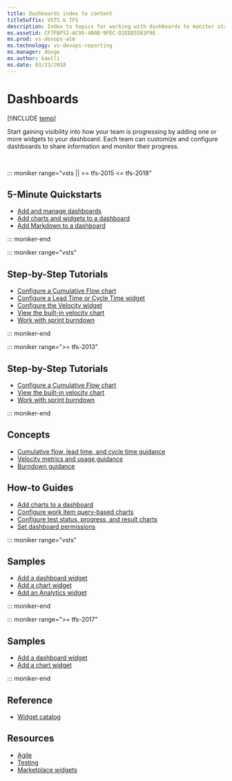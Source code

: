 ```yaml
---
title: Dashboards index to content
titleSuffix: VSTS & TFS
description: Index to topics for working with dashboards to monitor status and trends in Visual Studio Team Services & Team Foundation Server   
ms.assetid: CF7FBF52-AC95-4B0B-9FEC-D2EDD5583F9E
ms.prod: vs-devops-alm
ms.technology: vs-devops-reporting
ms.manager: douge
ms.author: kaelli
ms.date: 03/23/2018
---
```


# Dashboards 

[!INCLUDE [temp](../../_shared/version-vsts-tfs-all-versions.md)]


Start gaining visibility into how your team is progressing by adding one or more widgets to your dashboard. Each team can customize and configure dashboards to share information and monitor their progress.  

<!---
## Overview  
[Charts, dashboards, and widgets](overview.md)
-->


 

::: moniker range="vsts || >= tfs-2015 <= tfs-2018"

## 5-Minute Quickstarts  
- [Add and manage dashboards](dashboards.md)  
- [Add charts and widgets to a dashboard](add-widget-to-dashboard.md)  
- [Add Markdown to a dashboard](add-markdown-to-dashboard.md)   

::: moniker-end

::: moniker range="vsts"
## Step-by-Step Tutorials

- [Configure a Cumulative Flow chart](cumulative-flow.md?toc=/vsts/report/dashboards/toc.json&bc=/vsts/report/dashboards/breadcrumb/toc.json)
- [Configure a Lead Time or Cycle Time widget](cycle-time-and-lead-time.md?toc=/vsts/report/dashboards/toc.json&bc=/vsts/report/dashboards/breadcrumb/toc.json)
- [Configure the Velocity widget](team-velocity.md?toc=/vsts/report/dashboards/toc.json&bc=/vsts/report/dashboards/breadcrumb/toc.json)
- [View the built-in velocity chart](velocity-chart-data-store.md)
- [Work with sprint burndown](../../work/scrum/sprint-burndown.md?toc=/vsts/report/dashboards/toc.json&bc=/vsts/report/dashboards/breadcrumb/toc.json)

::: moniker-end


::: moniker range=">= tfs-2013"

## Step-by-Step Tutorials

- [Configure a Cumulative Flow chart](cumulative-flow.md?toc=/vsts/report/dashboards/toc.json&bc=/vsts/report/dashboards/breadcrumb/toc.json)
- [View the built-in velocity chart](velocity-chart-data-store.md)
- [Work with sprint burndown](../../work/scrum/sprint-burndown.md?toc=/vsts/report/dashboards/toc.json&bc=/vsts/report/dashboards/breadcrumb/toc.json)

::: moniker-end


## Concepts
- [Cumulative flow, lead time, and cycle time guidance](cumulative-flow-cycle-lead-time-guidance.md?toc=/vsts/report/dashboards/toc.json&bc=/vsts/report/dashboards/breadcrumb/toc.json)
- [Velocity metrics and usage guidance](velocity-guidance.md)
- [Burndown guidance](burndown-guidance.md?toc=/vsts/report/dashboards/toc.json&bc=/vsts/report/dashboards/breadcrumb/toc.json)


## How-to Guides
- [Add charts to a dashboard](add-charts-to-dashboard.md)  
- [Configure work item query-based charts](charts.md)
- [Configure test status, progress, and result charts](../../manual-test/getting-started/track-test-status.md?toc=/vsts/report/dashboards/toc.json&bc=/vsts/report/dashboards/breadcrumb/toc.json)  
- [Set dashboard permissions](dashboard-permissions.md)  


::: moniker range="vsts"
## Samples
- [Add a dashboard widget](../../extend/develop/add-dashboard-widget.md?toc=/vsts/report/dashboards/toc.json&bc=/vsts/report/dashboards/breadcrumb/toc.json)  
- [Add a chart widget](../../extend/develop/add-chart.md?toc=/vsts/report/dashboards/toc.json&bc=/vsts/report/dashboards/breadcrumb/toc.json)
- [Add an Analytics widget](../extend-analytics/example-analytics-widget.md?toc=/vsts/report/dashboards/toc.json&bc=/vsts/report/dashboards/breadcrumb/toc.json)

::: moniker-end

::: moniker range=">= tfs-2017"
## Samples
- [Add a dashboard widget](../../extend/develop/add-dashboard-widget.md?toc=/vsts/report/dashboards/toc.json&bc=/vsts/report/dashboards/breadcrumb/toc.json)  
- [Add a chart widget](../../extend/develop/add-chart.md?toc=/vsts/report/dashboards/toc.json&bc=/vsts/report/dashboards/breadcrumb/toc.json)

::: moniker-end


## Reference 
- [Widget catalog](widget-catalog.md)  
 
## Resources 
- [Agile](/vsts/#pivot=services&panel=agile)
- [Testing](/vsts/#pivot=services&panel=testing)
- [Marketplace widgets](https://marketplace.visualstudio.com/search?term=widget&target=VSTS&category=All%20categories&sortBy=Relevance)  
 
   
